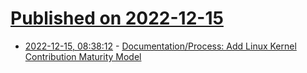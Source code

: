 # [Published on 2022-12-15](index.md)

* [2022-12-15, 08:38:12](https://news.ycombinator.com/item?id=33996786) - [Documentation/Process: Add Linux Kernel Contribution Maturity Model](https://lwn.net/ml/linux-doc/20221214185714.868374-1-tytso@mit.edu/)
